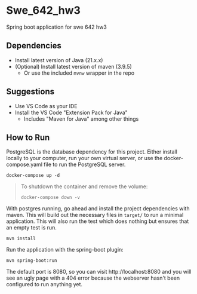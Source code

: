 # Swe_642_hw3

Spring boot application for swe 642 hw3

## Dependencies

- Install latest version of Java (21.x.x)
- (Optional) Install latest version of maven (3.9.5)
  - Or use the included `mvnw` wrapper in the repo

## Suggestions

- Use VS Code as your IDE
- Install the VS Code "Extension Pack for Java"
  - Includes "Maven for Java" among other things

## How to Run

PostgreSQL is the database dependency for this project. Either install
locally to your computer, run your own virtual server, or use the
docker-compose.yaml file to run the PostgreSQL server.

```shell
docker-compose up -d
```

> To shutdown the container and remove the volume:
>
> ```shell
> docker-compose down -v
> ```

With postgres running, go ahead and install the project dependencies with maven.
This will build out the necessary files in `target/` to run a minimal application.
This will also run the test which does nothing but ensures that an empty test is run.

```shell
mvn install
```

Run the application with the spring-boot plugin:

```shell
mvn spring-boot:run
```

The default port is 8080, so you can visit http://localhost:8080 and you will see an
ugly page with a 404 error because the webserver hasn't been configured to run anything
yet.
